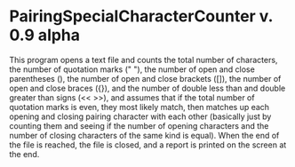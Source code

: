 # PairingSpecialCharacterCounter v. 0.9 alpha

This program opens a text file and counts the total number of characters, the number of quotation marks (" "), the number of open and close parentheses (), the number of open and close brackets ([]), the number of open and close braces ({}), and the number of double less than and double greater than signs (<< >>), and assumes that if the total number of quotation marks is even, they most likely match, then matches up each opening and closing pairing character with each other (basically just by counting them and seeing if the number of opening characters and the number of closing characters of the same kind is equal). When the end of the file is reached, the file is closed, and a report is printed on the screen at the end.



